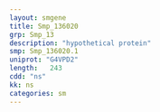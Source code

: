 ```yaml
---
layout: smgene
title: Smp_136020
grp: Smp_13
description: "hypothetical protein"
smp: Smp_136020.1
uniprot: "G4VPD2"
length:   243
cdd: "ns"
kk: ns
categories: sm
---
```

